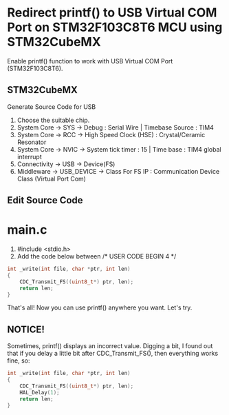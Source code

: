 # Redirect printf() to USB Virtual COM Port on STM32F103C8T6 MCU using STM32CubeMX

Enable printf() function to work with USB Virtual COM Port (STM32F103C8T6).

## STM32CubeMX

Generate Source Code for USB
1. Choose the suitable chip.
2. System Core -> SYS -> Debug : Serial Wire | Timebase Source : TIM4
3. System Core -> RCC -> High Speed Clock (HSE) : Crystal/Ceramic Resonator
4. System Core -> NVIC -> System tick timer : 15 | Time base : TIM4 global interrupt
5. Connectivity -> USB -> Device(FS)
6. Middleware -> USB_DEVICE -> Class For FS IP : Communication Device Class (Virtual Port Com)

## Edit Source Code
# main.c
1. #include <stdio.h>
2. Add the code below between /* USER CODE BEGIN 4 */
```C
int _write(int file, char *ptr, int len) 
{ 
    CDC_Transmit_FS((uint8_t*) ptr, len); 
    return len; 
}
```
That's all! Now you can use printf() anywhere you want. Let's try.

## NOTICE!
Sometimes, printf() displays an incorrect value. Digging a bit, I found out that if you delay a little bit after CDC_Transmit_FS(), then everything works fine, so:

```C
int _write(int file, char *ptr, int len) 
{ 
    CDC_Transmit_FS((uint8_t*) ptr, len); 
    HAL_Delay(1);
    return len; 
}
```


